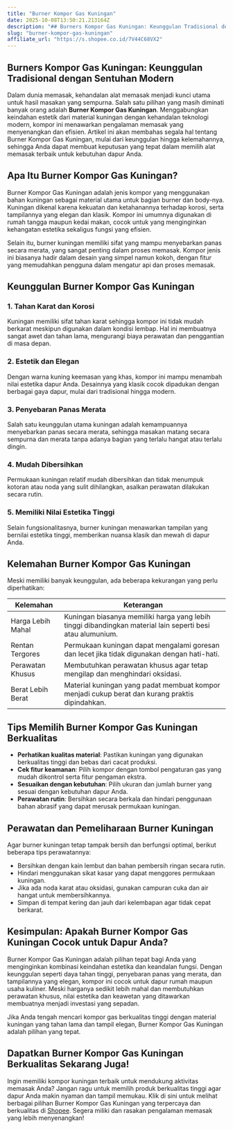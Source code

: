 ```yaml
---
title: "Burner Kompor Gas Kuningan"
date: 2025-10-08T13:50:21.213164Z
description: "## Burners Kompor Gas Kuningan: Keunggulan Tradisional dengan Sentuhan Modern..."
slug: "burner-kompor-gas-kuningan"
affiliate_url: "https://s.shopee.co.id/7V44C68VX2"
---
```

## Burners Kompor Gas Kuningan: Keunggulan Tradisional dengan Sentuhan Modern

Dalam dunia memasak, kehandalan alat memasak menjadi kunci utama untuk hasil masakan yang sempurna. Salah satu pilihan yang masih diminati banyak orang adalah **Burner Kompor Gas Kuningan**. Menggabungkan keindahan estetik dari material kuningan dengan kehandalan teknologi modern, kompor ini menawarkan pengalaman memasak yang menyenangkan dan efisien. Artikel ini akan membahas segala hal tentang Burner Kompor Gas Kuningan, mulai dari keunggulan hingga kelemahannya, sehingga Anda dapat membuat keputusan yang tepat dalam memilih alat memasak terbaik untuk kebutuhan dapur Anda.

## Apa Itu Burner Kompor Gas Kuningan?

Burner Kompor Gas Kuningan adalah jenis kompor yang menggunakan bahan kuningan sebagai material utama untuk bagian burner dan body-nya. Kuningan dikenal karena kekuatan dan ketahanannya terhadap korosi, serta tampilannya yang elegan dan klasik. Kompor ini umumnya digunakan di rumah tangga maupun kedai makan, cocok untuk yang menginginkan kehangatan estetika sekaligus fungsi yang efisien.

Selain itu, burner kuningan memiliki sifat yang mampu menyebarkan panas secara merata, yang sangat penting dalam proses memasak. Kompor jenis ini biasanya hadir dalam desain yang simpel namun kokoh, dengan fitur yang memudahkan pengguna dalam mengatur api dan proses memasak.

## Keunggulan Burner Kompor Gas Kuningan

### 1. Tahan Karat dan Korosi
Kuningan memiliki sifat tahan karat sehingga kompor ini tidak mudah berkarat meskipun digunakan dalam kondisi lembap. Hal ini membuatnya sangat awet dan tahan lama, mengurangi biaya perawatan dan penggantian di masa depan.

### 2. Estetik dan Elegan
Dengan warna kuning keemasan yang khas, kompor ini mampu menambah nilai estetika dapur Anda. Desainnya yang klasik cocok dipadukan dengan berbagai gaya dapur, mulai dari tradisional hingga modern.

### 3. Penyebaran Panas Merata
Salah satu keunggulan utama kuningan adalah kemampuannya menyebarkan panas secara merata, sehingga masakan matang secara sempurna dan merata tanpa adanya bagian yang terlalu hangat atau terlalu dingin.

### 4. Mudah Dibersihkan
Permukaan kuningan relatif mudah dibersihkan dan tidak menumpuk kotoran atau noda yang sulit dihilangkan, asalkan perawatan dilakukan secara rutin.

### 5. Memiliki Nilai Estetika Tinggi
Selain fungsionalitasnya, burner kuningan menawarkan tampilan yang bernilai estetika tinggi, memberikan nuansa klasik dan mewah di dapur Anda.

## Kelemahan Burner Kompor Gas Kuningan

Meski memiliki banyak keunggulan, ada beberapa kekurangan yang perlu diperhatikan:

| **Kelemahan** | **Keterangan** |
|----------------|----------------|
| Harga Lebih Mahal | Kuningan biasanya memiliki harga yang lebih tinggi dibandingkan material lain seperti besi atau alumunium. |
| Rentan Tergores | Permukaan kuningan dapat mengalami goresan dan lecet jika tidak digunakan dengan hati-hati. |
| Perawatan Khusus | Membutuhkan perawatan khusus agar tetap mengilap dan menghindari oksidasi. |
| Berat Lebih Berat | Material kuningan yang padat membuat kompor menjadi cukup berat dan kurang praktis dipindahkan. |

## Tips Memilih Burner Kompor Gas Kuningan Berkualitas

- **Perhatikan kualitas material**: Pastikan kuningan yang digunakan berkualitas tinggi dan bebas dari cacat produksi.
- **Cek fitur keamanan**: Pilih kompor dengan tombol pengaturan gas yang mudah dikontrol serta fitur pengaman ekstra.
- **Sesuaikan dengan kebutuhan**: Pilih ukuran dan jumlah burner yang sesuai dengan kebutuhan dapur Anda.
- **Perawatan rutin**: Bersihkan secara berkala dan hindari penggunaan bahan abrasif yang dapat merusak permukaan kuningan.

## Perawatan dan Pemeliharaan Burner Kuningan

Agar burner kuningan tetap tampak bersih dan berfungsi optimal, berikut beberapa tips perawatannya:

- Bersihkan dengan kain lembut dan bahan pembersih ringan secara rutin.
- Hindari menggunakan sikat kasar yang dapat menggores permukaan kuningan.
- Jika ada noda karat atau oksidasi, gunakan campuran cuka dan air hangat untuk membersihkannya.
- Simpan di tempat kering dan jauh dari kelembapan agar tidak cepat berkarat.

## Kesimpulan: Apakah Burner Kompor Gas Kuningan Cocok untuk Dapur Anda?

Burner Kompor Gas Kuningan adalah pilihan tepat bagi Anda yang menginginkan kombinasi keindahan estetika dan keandalan fungsi. Dengan keunggulan seperti daya tahan tinggi, penyebaran panas yang merata, dan tampilannya yang elegan, kompor ini cocok untuk dapur rumah maupun usaha kuliner. Meski harganya sedikit lebih mahal dan membutuhkan perawatan khusus, nilai estetika dan keawetan yang ditawarkan membuatnya menjadi investasi yang sepadan.

Jika Anda tengah mencari kompor gas berkualitas tinggi dengan material kuningan yang tahan lama dan tampil elegan, Burner Kompor Gas Kuningan adalah pilihan yang tepat.

## Dapatkan Burner Kompor Gas Kuningan Berkualitas Sekarang Juga!

Ingin memiliki kompor kuningan terbaik untuk mendukung aktivitas memasak Anda? Jangan ragu untuk memilih produk berkualitas tinggi agar dapur Anda makin nyaman dan tampil memukau. Klik di sini untuk melihat berbagai pilihan Burner Kompor Gas Kuningan yang terpercaya dan berkualitas di [Shopee](https://s.shopee.co.id/7V44C68VX2). Segera miliki dan rasakan pengalaman memasak yang lebih menyenangkan!
